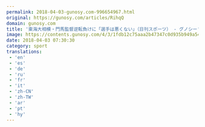 ```yaml
---
permalink: 2018-04-03-gunosy.com-996654967.html
original: https://gunosy.com/articles/RihqQ
domain: gunosy.com
title: '東海大相模・門馬監督逆転負けに「選手は悪くない」（日刊スポーツ） - グノシー'
image: https://contents.gunosy.com/4/3/1fdb12c75aaa2b47347c0d935b949a54_content.jpg
date: 2018-04-03 07:30:30
category: sport
translations: 
 - 'en'
 - 'es'
 - 'de'
 - 'ru'
 - 'fr'
 - 'it'
 - 'zh-CN'
 - 'zh-TW'
 - 'ar'
 - 'pt'
 - 'hy'
---
```


